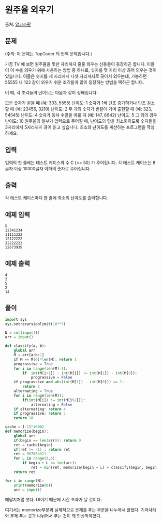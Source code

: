 # 원주율 외우기
출처: [알고스팟](https://algospot.com/judge/problem/read/PI)

## 문제
(주의: 이 문제는 TopCoder 의 번역 문제입니다.)

가끔 TV 에 보면 원주율을 몇만 자리까지 줄줄 외우는 신동들이 등장하곤 합니다. 이들이 이 수를 외우기 위해 사용하는 방법 중 하나로, 숫자를 몇 자리 이상 끊어 외우는 것이 있습니다. 이들은 숫자를 세 자리에서 다섯 자리까지로 끊어서 외우는데, 가능하면 55555 나 123 같이 외우기 쉬운 조각들이 많이 등장하는 방법을 택하곤 합니다.

이 때, 각 조각들의 난이도는 다음과 같이 정해집니다:

모든 숫자가 같을 때 (예: 333, 5555) 난이도: 1
숫자가 1씩 단조 증가하거나 단조 감소할 때 (예: 23456, 3210) 난이도: 2
두 개의 숫자가 번갈아 가며 출현할 때 (예: 323, 54545) 난이도: 4
숫자가 등차 수열을 이룰 때 (예: 147, 8642) 난이도: 5
그 외의 경우 난이도: 10
원주율의 일부가 입력으로 주어질 때, 난이도의 합을 최소화하도록 숫자들을 3자리에서 5자리까지 끊어 읽고 싶습니다. 최소의 난이도를 계산하는 프로그램을 작성하세요.

## 입력
입력의 첫 줄에는 테스트 케이스의 수 C (<= 50) 가 주어집니다. 각 테스트 케이스는 8글자 이상 10000글자 이하의 숫자로 주어집니다.

## 출력
각 테스트 케이스마다 한 줄에 최소의 난이도를 출력합니다.

## 예제 입력
```
5 
12341234 
11111222 
12122222 
22222222 
12673939
```

## 예제 출력
```
4
2
5
2
14
```

## 풀이
```python
import sys
sys.setrecursionlimit(10**7)

N = int(input())
arr = input()

def classify(a, b):
    global arr
    M = arr[a:b+1]
    if M == M[0]*len(M): return 1
    prograssive = True
    for i in range(len(M)-1):
        if  int(M[i+1]) - int(M[i]) != int(M[1]) - int(M[0]):
            prograssive = False
    if prograssive and abs(int(M[1]) - int(M[0])) == 1:
        return 2
    alternating = True
    for i in range(len(M)):
        if(int(M[i]) != int(M[i%2])):
            alternating = False
    if alternating: return 4
    if prograssive: return 5
    return 10

cache = [-1]*10002
def memorize(begin):
    global arr
    if(begin == len(arr)): return 0
    ret = cache[begin]
    if(ret != -1) : return ret
    ret = 987654321
    for L in range(3,6):
        if begin + L <= len(arr):
            ret = min(ret, memorize(begin + L) + classify(begin, begin + L - 1))
    return ret

for i in range(N):
    print(memorize(0))
    arr = input()
```

해답지처럼 썻다. DI이기 때문에 시간 초과가 날 것이다.

여기서는 memorize부분과 실제적으로 문제를 푸는 부분을 나누어서 풀었다.
기저사례와 문제 푸는 곳과 나뉘어서 푸는 것이 꽤 인상적이었다.